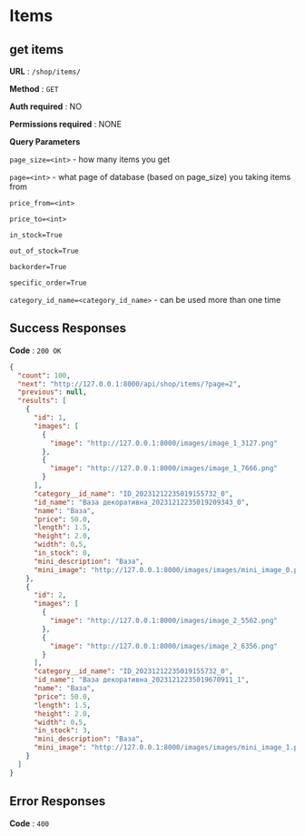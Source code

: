 # Items

## get items

**URL** : `/shop/items/`

**Method** : `GET`

**Auth required** : NO 

**Permissions required** : NONE

**Query Parameters**

```page_size=<int>``` - how many items you get

```page=<int>``` - what page of database (based on page_size) you taking items from

```price_from=<int>```

```price_to=<int>```

```in_stock=True```

```out_of_stock=True```

```backorder=True```

```specific_order=True```

```category_id_name=<category_id_name>``` - can be used more than one time

## Success Responses

**Code** : `200 OK`


```json
{
  "count": 100,
  "next": "http://127.0.0.1:8000/api/shop/items/?page=2",
  "previous": null,
  "results": [
    {
      "id": 1,
      "images": [
        {
          "image": "http://127.0.0.1:8000/images/image_1_3127.png"
        },
        {
          "image": "http://127.0.0.1:8000/images/image_1_7666.png"
        }
      ],
      "category__id_name": "ID_20231212235019155732_0",
      "id_name": "Ваза декоративна_20231212235019209343_0",
      "name": "Ваза",
      "price": 50.0,
      "length": 1.5,
      "height": 2.0,
      "width": 0.5,
      "in_stock": 0,
      "mini_description": "Ваза",
      "mini_image": "http://127.0.0.1:8000/images/images/mini_image_0.png"
    },
    {
      "id": 2,
      "images": [
        {
          "image": "http://127.0.0.1:8000/images/image_2_5562.png"
        },
        {
          "image": "http://127.0.0.1:8000/images/image_2_6356.png"
        }
      ],
      "category__id_name": "ID_20231212235019155732_0",
      "id_name": "Ваза декоративна_20231212235019670911_1",
      "name": "Ваза",
      "price": 50.0,
      "length": 1.5,
      "height": 2.0,
      "width": 0.5,
      "in_stock": 3,
      "mini_description": "Ваза",
      "mini_image": "http://127.0.0.1:8000/images/images/mini_image_1.png"
    }
  ]
}
```

## Error Responses

**Code** : `400`